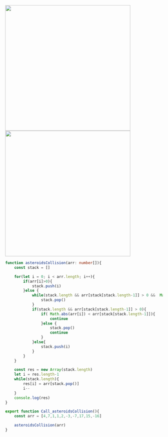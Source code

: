 <img src="https://github.com/user-attachments/assets/20455515-b95e-45bf-8a44-86bac32c1260" width=400>

<img src="https://github.com/user-attachments/assets/1cbeadcc-1474-4278-aac3-3fc11a2fdd85" width=400>


```ts
function asteroidsCollision(arr: number[]){
    const stack = []

    for(let i = 0; i < arr.length; i++){
        if(arr[i]>0){
            stack.push(i)
        }else {
            while(stack.length && arr[stack[stack.length-1]] > 0 &&  Math.abs(arr[i]) > arr[stack[stack.length-1]]){
                stack.pop()
            }
            if(stack.length && arr[stack[stack.length-1]] > 0){
                if( Math.abs(arr[i]) < arr[stack[stack.length-1]]){
                    continue
                }else {
                    stack.pop()
                    continue
                }
            }else{
                stack.push(i)
            }
        }
    }

    const res = new Array(stack.length)
    let i = res.length-1
    while(stack.length){
        res[i] = arr[stack.pop()]
        i--
    }
    console.log(res)
}

export function Call_asteroidsCollision(){
    const arr = [4,7,1,1,2,-3,-7,17,15,-16]

    asteroidsCollision(arr)
}
```
